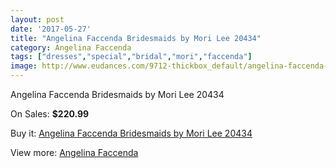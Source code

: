 ```yaml
---
layout: post
date: '2017-05-27'
title: "Angelina Faccenda Bridesmaids by Mori Lee 20434"
category: Angelina Faccenda
tags: ["dresses","special","bridal","mori","faccenda"]
image: http://www.eudances.com/9712-thickbox_default/angelina-faccenda-bridesmaids-by-mori-lee-20434.jpg
---
```

Angelina Faccenda Bridesmaids by Mori Lee 20434

On Sales: **$220.99**
<a href="https://www.eudances.com/en/angelina-faccenda/3197-angelina-faccenda-bridesmaids-by-mori-lee-20434.html"><amp-img layout="responsive" width="600" height="600" src="//www.eudances.com/9712-thickbox_default/angelina-faccenda-bridesmaids-by-mori-lee-20434.jpg" alt="Angelina Faccenda Bridesmaids by Mori Lee 20434 0" /></a>
<a href="https://www.eudances.com/en/angelina-faccenda/3197-angelina-faccenda-bridesmaids-by-mori-lee-20434.html"><amp-img layout="responsive" width="600" height="600" src="//www.eudances.com/9716-thickbox_default/angelina-faccenda-bridesmaids-by-mori-lee-20434.jpg" alt="Angelina Faccenda Bridesmaids by Mori Lee 20434 1" /></a>
<a href="https://www.eudances.com/en/angelina-faccenda/3197-angelina-faccenda-bridesmaids-by-mori-lee-20434.html"><amp-img layout="responsive" width="600" height="600" src="//www.eudances.com/9715-thickbox_default/angelina-faccenda-bridesmaids-by-mori-lee-20434.jpg" alt="Angelina Faccenda Bridesmaids by Mori Lee 20434 2" /></a>
<a href="https://www.eudances.com/en/angelina-faccenda/3197-angelina-faccenda-bridesmaids-by-mori-lee-20434.html"><amp-img layout="responsive" width="600" height="600" src="//www.eudances.com/9714-thickbox_default/angelina-faccenda-bridesmaids-by-mori-lee-20434.jpg" alt="Angelina Faccenda Bridesmaids by Mori Lee 20434 3" /></a>
<a href="https://www.eudances.com/en/angelina-faccenda/3197-angelina-faccenda-bridesmaids-by-mori-lee-20434.html"><amp-img layout="responsive" width="600" height="600" src="//www.eudances.com/9713-thickbox_default/angelina-faccenda-bridesmaids-by-mori-lee-20434.jpg" alt="Angelina Faccenda Bridesmaids by Mori Lee 20434 4" /></a>

Buy it: [Angelina Faccenda Bridesmaids by Mori Lee 20434](https://www.eudances.com/en/angelina-faccenda/3197-angelina-faccenda-bridesmaids-by-mori-lee-20434.html "Angelina Faccenda Bridesmaids by Mori Lee 20434")

View more: [Angelina Faccenda](https://www.eudances.com/en/55-angelina-faccenda "Angelina Faccenda")